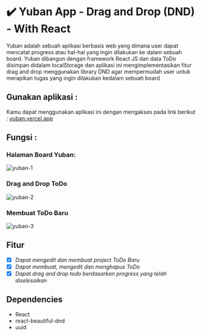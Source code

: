 # ✔️ Yuban App - Drag and Drop (DND) - With React
Yuban adalah sebuah aplikasi berbasis web yang dimana user dapat mencatat progress atau hal-hal yang ingin dilakukan ke dalam sebuah board. 
Yuban dibangun dengan framework React JS dan data ToDo disimpan didalam localStorage dan aplikasi ini mengimplementasikan fitur drag and drop menggunakan library DND agar mempermudah user untuk merapikan tugas yang ingin dilakukan kedalam sebuah board
## Gunakan aplikasi :
Kamu dapat menggunakan aplikasi ini dengan mengakses pada link berikut : [yuban.vercel.app](https://yuban.vercel.app/)
## Fungsi :
### Halaman Board Yuban:
![yuban-1](https://user-images.githubusercontent.com/43470163/198349703-0d1eee32-f6cc-4921-aa4a-347c129a6bdc.png)
### Drag and Drop ToDo
![yuban-2](https://user-images.githubusercontent.com/43470163/198349896-a1fd6ab8-10eb-4eef-8c97-c4cc8cc2c0c8.png)
### Membuat ToDo Baru
![yuban-3](https://user-images.githubusercontent.com/43470163/198350000-9188a595-d786-4ba9-b8e0-9504216a8ff8.png)
## Fitur
- [x] *Dapat mengedit dan membuat project ToDo Baru*
- [x] *Dapat membuat, mengedit dan menghapus ToDo*
- [x] *Dapat drag and drop todo berdasarkan progress yang telah diselesaikan*
## Dependencies
- React
- react-beautiful-dnd
- uuid
